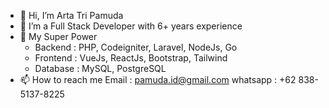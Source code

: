 - 👋 Hi, I’m Arta Tri Pamuda
- 👀 I’m a Full Stack Developer with 6+ years experience
- 🌱  My Super Power
  - Backend  : PHP, Codeigniter, Laravel, NodeJs, Go
  - Frontend : VueJs, ReactJs, Bootstrap, Tailwind
  - Database : MySQL, PostgreSQL
- 📫 How to reach me
     Email : pamuda.id@gmail.com
     whatsapp : +62 838-5137-8225
